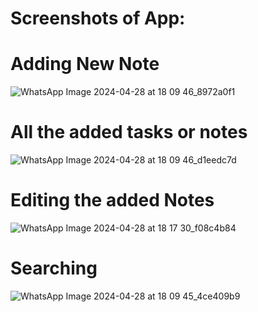# Screenshots of App:

# Adding New Note
![WhatsApp Image 2024-04-28 at 18 09 46_8972a0f1](https://github.com/Shreetipandeygithub/NoteHere/assets/99243601/8247b11c-8176-4ae0-b197-e7911b797393)

# All the added tasks or notes
![WhatsApp Image 2024-04-28 at 18 09 46_d1eedc7d](https://github.com/Shreetipandeygithub/NoteHere/assets/99243601/84a48cbb-8630-4a45-9822-c97e36e5673b)

# Editing the added Notes
![WhatsApp Image 2024-04-28 at 18 17 30_f08c4b84](https://github.com/Shreetipandeygithub/NoteHere/assets/99243601/7e1e1255-286b-4e6e-b2b6-beb1078ffb0f)



# Searching 
![WhatsApp Image 2024-04-28 at 18 09 45_4ce409b9](https://github.com/Shreetipandeygithub/NoteHere/assets/99243601/3b2fb150-0195-4291-9d4f-294731b66048)
